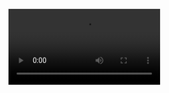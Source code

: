 <video controls="" autoplay="" name="media"><source src="https://media5jvqbd.fmkorea.com/files/attach/new3/20230831/486616/638012495/6133707260/094e48f57cdecf1c816b1b5345e73588.mov.mp4" type="video/mp4"></video>
